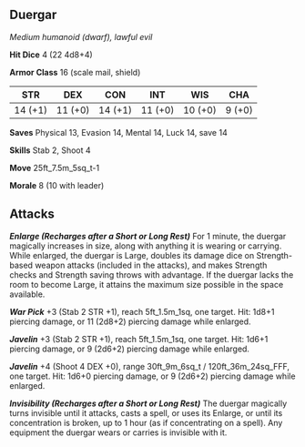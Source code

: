 ## Duergar

*Medium humanoid (dwarf), lawful evil*

**Hit Dice** 4 (22 4d8+4)

**Armor Class** 16 (scale mail, shield)

| STR     | DEX     | CON     | INT     | WIS     | CHA     |
|---------|---------|---------|---------|---------|---------|
| 14 (+1) | 11 (+0) | 14 (+1) | 11 (+0) | 10 (+0) |  9 (+0) |

**Saves** Physical 13, Evasion 14, Mental 14, Luck 14, save 14

**Skills** Stab 2, Shoot 4

**Move** 25ft\_7.5m\_5sq\_t-1

**Morale** 8 (10 with leader)

## Attacks

***Enlarge (Recharges after a Short or Long Rest)*** For 1 minute, the duergar magically increases in size, along with anything it is wearing or carrying. While enlarged, the duergar is Large, doubles its damage dice on Strength-based weapon attacks (included in the attacks), and makes Strength checks and Strength saving throws with advantage. If the duergar lacks the room to become Large, it attains the maximum size possible in the space available.

***War Pick*** +3 (Stab 2 STR +1), reach 5ft\_1.5m\_1sq, one target. Hit: 1d8+1 piercing damage, or 11 (2d8+2) piercing damage while enlarged.

***Javelin*** +3 (Stab 2 STR +1), reach 5ft\_1.5m\_1sq, one target. Hit: 1d6+1 piercing damage, or 9 (2d6+2) piercing damage while enlarged.

***Javelin*** +4 (Shoot 4 DEX +0), range 30ft\_9m\_6sq\_t / 120ft\_36m\_24sq\_FFF, one target. Hit: 1d6+0 piercing damage, or 9 (2d6+2) piercing damage while enlarged.

***Invisibility (Recharges after a Short or Long Rest)*** The duergar magically turns invisible until it attacks, casts a spell, or uses its Enlarge, or until its concentration is broken, up to 1 hour (as if concentrating on a spell). Any equipment the duergar wears or carries is invisible with it.

